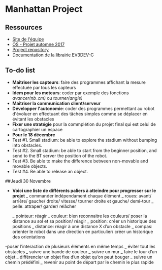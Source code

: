 # Manhattan Project

## Ressources

+ [Site de l'équipe](http://ninofiliu.fr/OS_project/)
+ [OS - Projet automne 2017](http://soc.eurecom.fr/OS/projects_fall2017.html)
+ [Project repository](https://gitlab.eurecom.fr/ludovic.apvrille/OS_Robot_Project_Fall2017)
+ [Documentation de la librairie EV3DEV-C](http://in4lio.github.io/ev3dev-c/)

## To-do list

+ **Maîtriser les capteurs**: faire des programmes affichant la mesure effectuée par tous les capteurs 
+ **Idem pour les moteurs**: coder par exemple des fonctions *avancer(nb_cm)* ou *tourner(angle)*
+ **Maîtriser la communication client/serveur**
+ **Développer l'autonomie**: coder des programmes permettant au robot d'évoluer en effectuant des tâches simples comme se déplacer en évitant les obstacles
+ **Fixer une stratégie** pour la commplétion du projet final qui est celui de cartographier un espace
+ **Pour le 18 décembre** 
+ Test #1. Small stadium: be able to explore the stadium without bumping into obstacles.
+ Test #2. Small stadium: be able to start from the beginner position, and send to the BT server the position of the robot.
+ Test #3. Be able to make the difference between non-movable and movable objects.
+ Test #4. Be able to release an object.


##Jeudi 30 Novembre
+ **Voici une liste de différents paliers à atteindre pour progresser sur le projet**
  _ commander indépendament chaque élément
	_ roues: avant/ arrière/ gauche/ droite/ vitesse/ tourner droite et gauche/ demi-tour 
	_ pelle: attraper/ garder/ relâcher 

	_ pointeur: réagir
	_ couleur: bien reconnaitre les couleurs/ poser la distance au sol et sa position/ réagir
	_ position: créer un historique des positions
	_ distance: réagir à une distance X d’un obstacle
	_ compas: orienter le robot dans une direction en particulier/ créer un historique des orientations

-poser l’interaction de plusieurs éléments en même temps
	_ éviter tout les obstacles
	_ suivre une bande de couleur
	_ suivre un mur
	_ faire le tour d’un objet
	_ différencier un objet fixe d’un objet qu’on peut bouger
	_ suivre un chemin prédéfini
	_ revenir au point de départ par le chemin le plus rapide


